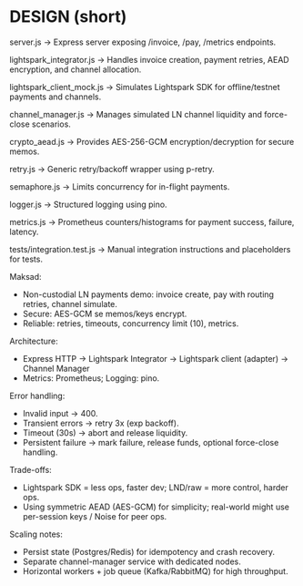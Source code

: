 # DESIGN (short)

server.js → Express server exposing /invoice, /pay, /metrics endpoints.

lightspark_integrator.js → Handles invoice creation, payment retries, AEAD encryption, and channel allocation.

lightspark_client_mock.js → Simulates Lightspark SDK for offline/testnet payments and channels.

channel_manager.js → Manages simulated LN channel liquidity and force-close scenarios.

crypto_aead.js → Provides AES-256-GCM encryption/decryption for secure memos.

retry.js → Generic retry/backoff wrapper using p-retry.

semaphore.js → Limits concurrency for in-flight payments.

logger.js → Structured logging using pino.

metrics.js → Prometheus counters/histograms for payment success, failure, latency.

tests/integration.test.js → Manual integration instructions and placeholders for tests.

Maksad:
- Non-custodial LN payments demo: invoice create, pay with routing retries, channel simulate.
- Secure: AES-GCM se memos/keys encrypt.
- Reliable: retries, timeouts, concurrency limit (10), metrics.

Architecture:
- Express HTTP -> Lightspark Integrator -> Lightspark client (adapter) -> Channel Manager
- Metrics: Prometheus; Logging: pino.

Error handling:
- Invalid input -> 400.
- Transient errors -> retry 3x (exp backoff).
- Timeout (30s) -> abort and release liquidity.
- Persistent failure -> mark failure, release funds, optional force-close handling.

Trade-offs:
- Lightspark SDK = less ops, faster dev; LND/raw = more control, harder ops.
- Using symmetric AEAD (AES-GCM) for simplicity; real-world might use per-session keys / Noise for peer ops.

Scaling notes:
- Persist state (Postgres/Redis) for idempotency and crash recovery.
- Separate channel-manager service with dedicated nodes.
- Horizontal workers + job queue (Kafka/RabbitMQ) for high throughput.
